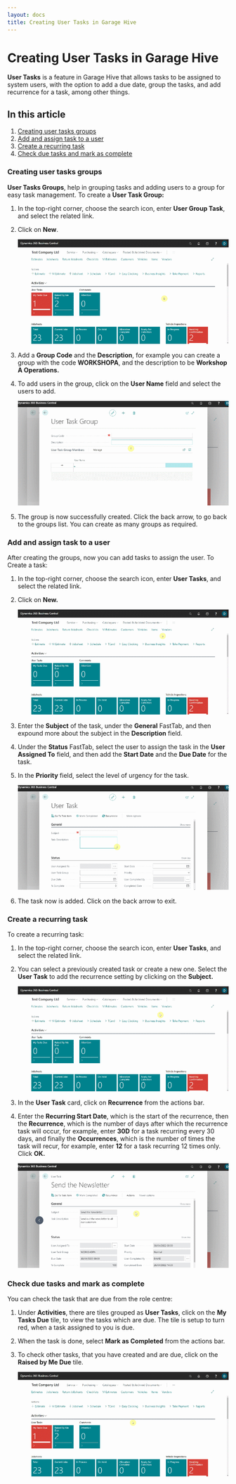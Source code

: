 ```yaml
---
layout: docs
title: Creating User Tasks in Garage Hive
---
```


# Creating User Tasks in Garage Hive
**User Tasks** is a feature in Garage Hive that allows tasks to be assigned to system users, with the option to add a due date, group the tasks, and add recurrence for a task, among other things.

## In this article
1. [Creating user tasks groups](#creating-user-tasks-groups)
2. [Add and assign task to a user](#add-and-assign-task-to-a-user)
3. [Create a recurring task](#create-a-recurring-task)
4. [Check due tasks and mark as complete](#check-due-task-and-mark-as-complete)


### Creating user tasks groups
**User Tasks Groups**, help in grouping tasks and adding users to a group for easy task management. To create a **User Task Group:**
1. In the top-right corner, choose the search icon, enter **User Group Task**, and select the related link.
2. Click on **New**.

   ![](media/garagehive-user-tasks1.gif)

3. Add a **Group Code** and the **Description**, for example you can create a group with the code **WORKSHOPA**, and the description to be **Workshop A Operations.**
4. To add users in the group, click on the **User Name** field and select the users to add.

   ![](media/garagehive-user-tasks2.gif)

5. The group is now successfully created. Click the back arrow, to go back to the groups list. You can create as many groups as required.

### Add and assign task to a user
After creating the groups, now you can add tasks to assign the user. To Create a task:
1. In the top-right corner, choose the search icon, enter **User Tasks**, and select the related link.
2. Click on **New.**

   ![](media/garagehive-user-tasks3.gif)

3. Enter the **Subject** of the task, under the **General** FastTab, and then expound more about the subject in the **Description** field.
4. Under the **Status** FastTab, select the user to assign the task in the **User Assigned To** field, and then add the **Start Date** and the **Due Date** for the task.
5. In the **Priority** field, select the level of urgency for the task.

   ![](media/garagehive-user-tasks4.gif)

6. The task now is added. Click on the back arrow to exit.

### Create a recurring task
To create a recurring task:
1. In the top-right corner, choose the search icon, enter **User Tasks**, and select the related link.
2. You can select a previously created task or create a new one. Select the **User Task** to add the recurrence setting by clicking on the **Subject.**

   ![](media/garagehive-user-tasks5.gif)

3. In the **User Task** card, click on **Recurrence** from the actions bar.
4. Enter the **Recurring Start Date**, which is the start of the recurrence, then the **Recurrence**, which is the number of days after which the recurrence task will occur, for example, enter **30D** for a task recurring every 30 days, and finally the **Occurrences**, which is the number of times the task will recur, for example, enter **12** for a task recurring 12 times only. Click **OK.**
   
   ![](media/garagehive-user-tasks6.gif)

### Check due tasks and mark as complete
You can check the task that are due from the role centre:
1. Under **Activities**, there are tiles grouped as **User Tasks**, click on the **My Tasks Due** tile, to view the tasks which are due. The tile is setup to turn red, when a task assigned to you is due.
2. When the task is done, select **Mark as Completed** from the actions bar.
3. To check other tasks, that you have created and are due, click on the **Raised by Me Due** tile.

   ![](media/garagehive-user-tasks7.gif)
